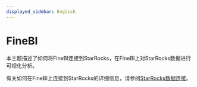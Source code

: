 ```yaml
---
displayed_sidebar: English
---
```


# FineBI

本主题描述了如何将FineBI连接到StarRocks，在FineBI上对StarRocks数据进行可视化分析。

有关如何在FineBI上连接到StarRocks的详细信息，请参阅[StarRocks数据连接](https://help.fanruan.com/finebi-en/doc-view-5857.html)。